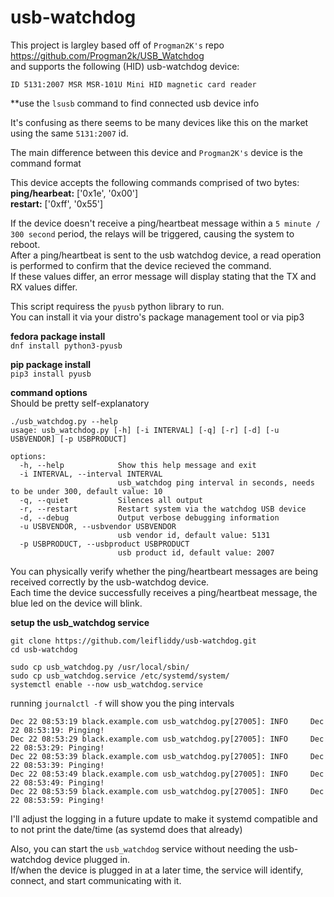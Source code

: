 # usb-watchdog

This project is largley based off of ```Progman2K's``` repo https://github.com/Progman2k/USB_Watchdog   
and supports the following (HID) usb-watchdog device:  

```ID 5131:2007 MSR MSR-101U Mini HID magnetic card reader```

\*\*use the ```lsusb``` command to find connected usb device info

It's confusing as there seems to be many devices like this on the market using the same ```5131:2007``` id. 

The main difference between this device and ```Progman2K's``` device is the command format 

This device accepts the following commands comprised of two bytes:  
**ping/hearbeat:** ['0x1e', '0x00']  
**restart:** ['0xff', '0x55']

If the device doesn't receive a ping/heartbeat message within a ```5 minute / 300 second``` period, the relays will be triggered, causing the system to reboot.   
After a ping/heartbeat is sent to the usb watchdog device, a read operation is performed to confirm that the device recieved the command.  
If these values differ, an error message will display stating that the TX and RX values differ. 

This script requiress the ```pyusb``` python library to run.  
You can install it via your distro's package management tool or via pip3

**fedora package install**  
```dnf install python3-pyusb```

**pip package install**  
```pip3 install pyusb```

**command options**  
Should be pretty self-explanatory

```
./usb_watchdog.py --help
usage: usb_watchdog.py [-h] [-i INTERVAL] [-q] [-r] [-d] [-u USBVENDOR] [-p USBPRODUCT]

options:
  -h, --help            Show this help message and exit
  -i INTERVAL, --interval INTERVAL
                        usb_watchdog ping interval in seconds, needs to be under 300, default value: 10
  -q, --quiet           Silences all output
  -r, --restart         Restart system via the watchdog USB device
  -d, --debug           Output verbose debugging information
  -u USBVENDOR, --usbvendor USBVENDOR
                        usb vendor id, default value: 5131
  -p USBPRODUCT, --usbproduct USBPRODUCT
                        usb product id, default value: 2007
```

You can physically verify whether the ping/heartbeart messages are being received correctly by the usb-watchdog device.  
Each time the device successfully receives a ping/heartbeat message, the blue led on the device will blink.


**setup the usb_watchdog service**  
```
git clone https://github.com/leifliddy/usb-watchdog.git
cd usb-watchdog

sudo cp usb_watchdog.py /usr/local/sbin/
sudo cp usb_watchdog.service /etc/systemd/system/
systemctl enable --now usb_watchdog.service
```

running ```journalctl -f``` will show you the ping intervals
```
Dec 22 08:53:19 black.example.com usb_watchdog.py[27005]: INFO     Dec 22 08:53:19: Pinging!
Dec 22 08:53:29 black.example.com usb_watchdog.py[27005]: INFO     Dec 22 08:53:29: Pinging!
Dec 22 08:53:39 black.example.com usb_watchdog.py[27005]: INFO     Dec 22 08:53:39: Pinging!
Dec 22 08:53:49 black.example.com usb_watchdog.py[27005]: INFO     Dec 22 08:53:49: Pinging!
Dec 22 08:53:59 black.example.com usb_watchdog.py[27005]: INFO     Dec 22 08:53:59: Pinging!
```

I'll adjust the logging in a future update to make it systemd compatible and to not print the date/time (as systemd does that already)  

Also, you can start the ```usb_watchdog``` service without needing the usb-watchdog device plugged in.  
If/when the device is plugged in at a later time, the service will identify, connect, and start communicating with it.
